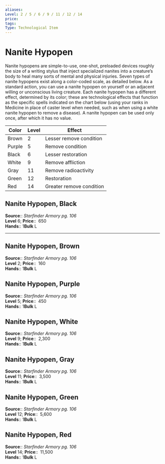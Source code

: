 ```yaml
---
aliases: 
Level: 2 / 5 / 6 / 9 / 11 / 12 / 14 
price:  
tags: 
Type: Technological Item
---
```


# Nanite Hypopen

Nanite hypopens are simple-to-use, one-shot, preloaded devices roughly the size of a writing stylus that inject specialized nanites into a creature’s body to heal many sorts of mental and physical injuries. Seven types of nanite hypopens exist along a color-coded scale, as detailed below. As a standard action, you can use a nanite hypopen on yourself or an adjacent willing or unconscious living creature. Each nanite hypopen has a different effect, determined by its color; these are technological effects that function as the specific spells indicated on the chart below (using your ranks in Medicine in place of caster level when needed, such as when using a white nanite hypopen to remove a disease). A nanite hypopen can be used only once, after which it has no value.



| Color  | Level | Effect                   |
|--------|-------|--------------------------|
| Brown  | 2     | Lesser remove condition  |
| Purple | 5     | Remove condition         |
| Black  | 6     | Lesser restoration       |
| White  | 9     | Remove affliction        |
| Gray   | 11    | Remove radioactivity     |
| Green  | 12    | Restoration              |
| Red    | 14    | Greater remove condition |

## Nanite Hypopen, Black

**Source**:: _Starfinder Armory pg. 106_  
**Level** 6;
**Price**::  650  
**Hands**:: 1**Bulk** L

---

## Nanite Hypopen, Brown

**Source**:: _Starfinder Armory pg. 106_  
**Level** 2;
**Price**::  160  
**Hands**:: 1**Bulk** L

## Nanite Hypopen, Purple

**Source**:: _Starfinder Armory pg. 106_  
**Level** 5;
**Price**::  450  
**Hands**:: 1**Bulk** L

## Nanite Hypopen, White

**Source**:: _Starfinder Armory pg. 106_  
**Level** 9;
**Price**::  2,300  
**Hands**:: 1**Bulk** L

## Nanite Hypopen, Gray

**Source**:: _Starfinder Armory pg. 106_  
**Level** 11;
**Price**::  3,500  
**Hands**:: 1**Bulk** L

## Nanite Hypopen, Green

**Source**:: _Starfinder Armory pg. 106_  
**Level** 12;
**Price**::  5,600  
**Hands**:: 1**Bulk** L

## Nanite Hypopen, Red

**Source**:: _Starfinder Armory pg. 106_  
**Level** 14;
**Price**::  11,500  
**Hands**:: 1**Bulk** L
